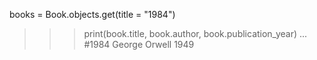books = Book.objects.get(title = "1984")
>>>print(book.title, book.author, book.publication_year)
... 
#1984 George Orwell 1949